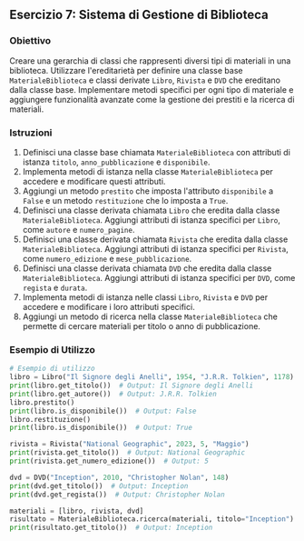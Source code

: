 ## Esercizio 7: Sistema di Gestione di Biblioteca

### Obiettivo
Creare una gerarchia di classi che rappresenti diversi tipi di materiali in una biblioteca. Utilizzare l'ereditarietà per definire una classe base `MaterialeBiblioteca` e classi derivate `Libro`, `Rivista` e `DVD` che ereditano dalla classe base. Implementare metodi specifici per ogni tipo di materiale e aggiungere funzionalità avanzate come la gestione dei prestiti e la ricerca di materiali.

### Istruzioni
1. Definisci una classe base chiamata `MaterialeBiblioteca` con attributi di istanza `titolo`, `anno_pubblicazione` e `disponibile`.
2. Implementa metodi di istanza nella classe `MaterialeBiblioteca` per accedere e modificare questi attributi.
3. Aggiungi un metodo `prestito` che imposta l'attributo `disponibile` a `False` e un metodo `restituzione` che lo imposta a `True`.
4. Definisci una classe derivata chiamata `Libro` che eredita dalla classe `MaterialeBiblioteca`. Aggiungi attributi di istanza specifici per `Libro`, come `autore` e `numero_pagine`.
5. Definisci una classe derivata chiamata `Rivista` che eredita dalla classe `MaterialeBiblioteca`. Aggiungi attributi di istanza specifici per `Rivista`, come `numero_edizione` e `mese_pubblicazione`.
6. Definisci una classe derivata chiamata `DVD` che eredita dalla classe `MaterialeBiblioteca`. Aggiungi attributi di istanza specifici per `DVD`, come `regista` e `durata`.
7. Implementa metodi di istanza nelle classi `Libro`, `Rivista` e `DVD` per accedere e modificare i loro attributi specifici.
8. Aggiungi un metodo di ricerca nella classe `MaterialeBiblioteca` che permette di cercare materiali per titolo o anno di pubblicazione.

### Esempio di Utilizzo
```python
# Esempio di utilizzo
libro = Libro("Il Signore degli Anelli", 1954, "J.R.R. Tolkien", 1178)
print(libro.get_titolo())  # Output: Il Signore degli Anelli
print(libro.get_autore())  # Output: J.R.R. Tolkien
libro.prestito()
print(libro.is_disponibile())  # Output: False
libro.restituzione()
print(libro.is_disponibile())  # Output: True

rivista = Rivista("National Geographic", 2023, 5, "Maggio")
print(rivista.get_titolo())  # Output: National Geographic
print(rivista.get_numero_edizione())  # Output: 5

dvd = DVD("Inception", 2010, "Christopher Nolan", 148)
print(dvd.get_titolo())  # Output: Inception
print(dvd.get_regista())  # Output: Christopher Nolan

materiali = [libro, rivista, dvd]
risultato = MaterialeBiblioteca.ricerca(materiali, titolo="Inception")
print(risultato.get_titolo())  # Output: Inception
```